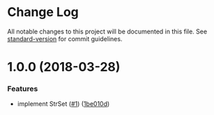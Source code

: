 # Change Log

All notable changes to this project will be documented in this file. See [standard-version](https://github.com/conventional-changelog/standard-version) for commit guidelines.

<a name="1.0.0"></a>
# 1.0.0 (2018-03-28)


### Features

* implement StrSet ([#1](https://github.com/suzuki-shunsuke/go-set/issues/1)) ([1be010d](https://github.com/suzuki-shunsuke/go-set/commit/1be010d))
